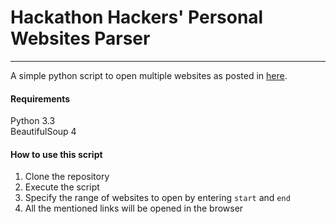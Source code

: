 # Hackathon Hackers' Personal Websites Parser
___
A simple python script to open multiple websites as posted in [here](https://github.com/HackathonHackers/personal-sites).  
#### Requirements
Python 3.3  
BeautifulSoup 4 

#### How to use this script  
1. Clone the repository
2. Execute the script
3. Specify the range of websites to open by entering ```start``` and ```end```
4. All the mentioned links will be opened in the browser